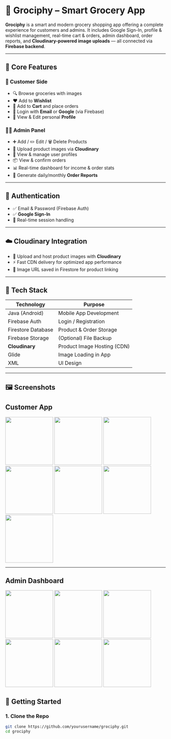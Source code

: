 # 🛒 Grociphy – Smart Grocery App

**Grociphy** is a smart and modern grocery shopping app offering a complete experience for customers and admins. It includes Google Sign-In, profile & wishlist management, real-time cart & orders, admin dashboard, order reports, and **Cloudinary-powered image uploads** — all connected via **Firebase backend**.

---

## 📱 Core Features

### 👥 Customer Side
- 🔍 Browse groceries with images
- ❤️ Add to **Wishlist**
- 🛒 Add to **Cart** and place orders
- 🔐 Login with **Email** or **Google** (via Firebase)
- 👤 View & Edit personal **Profile**

### 🧑‍💼 Admin Panel
- ➕ Add / ✏️ Edit / 🗑️ Delete Products
- 📁 Upload product images via **Cloudinary**
- 👥 View & manage user profiles
- 📦 View & confirm orders
- 📊 Real-time dashboard for income & order stats
- 📑 Generate daily/monthly **Order Reports**

---

## 🔐 Authentication

- ✅ Email & Password (Firebase Auth)
- ✅ **Google Sign-In**
- 🔄 Real-time session handling

---

## ☁️ Cloudinary Integration

- 🌄 Upload and host product images with **Cloudinary**
- ⚡ Fast CDN delivery for optimized app performance
- 📸 Image URL saved in Firestore for product linking

---

## 🧱 Tech Stack

| Technology         | Purpose                         |
|--------------------|---------------------------------|
| Java (Android)     | Mobile App Development          |
| Firebase Auth      | Login / Registration            |
| Firestore Database | Product & Order Storage         |
| Firebase Storage   | (Optional) File Backup          |
| **Cloudinary**     | Product Image Hosting (CDN)     |
| Glide              | Image Loading in App            |
| XML                | UI Design                       |

---

## 🖼️ Screenshots

## Customer App

<p float="left">
  <img src="https://github.com/user-attachments/assets/d1406ecc-aaa3-4f37-a342-0a5006009d80" width="150"/>
   <img src="https://github.com/user-attachments/assets/0a660fef-8c9e-46d3-b99a-16c77a60edf1" width="150"/>
   <img src="https://github.com/user-attachments/assets/227be42a-9c95-4f70-aed6-62b84bdaadc5" width="150"/>
  <img src="https://github.com/user-attachments/assets/87879585-084f-43ac-8ba7-8a3c59d53311" width="150"/>
  <img src="https://github.com/user-attachments/assets/a34152db-2e31-4460-a5b5-1758a6b94869" width="150"/>
  <img src="https://github.com/user-attachments/assets/38ccc77f-773c-4d60-ae48-81e2e3063f87" width="150"/>
   <img src="https://github.com/user-attachments/assets/b3afd4ee-280b-4fff-8178-6f432416ac16" width="150"/>
 
</p>

---


## Admin Dashboard

<p float="left">
  <img src="https://github.com/user-attachments/assets/4f0465b8-4069-40e2-8741-c23e46451045" width="150"/>
  <img src="https://github.com/user-attachments/assets/cb1b97f5-8c04-4640-a2eb-e783b240880f" width="150"/>
  <img src="https://github.com/user-attachments/assets/1bedc29b-a978-47e9-88d4-bad8471c7ca3" width="150"/>
  <img src="https://github.com/user-attachments/assets/7b0fd12e-3b3d-4cf9-9ff6-351c6a3ba0e5" width="150"/>
  <img src="https://github.com/user-attachments/assets/8dfb18cc-03a1-4f67-816b-16636cb4575c" width="150"/>
    <img src="https://github.com/user-attachments/assets/2141cbfc-d6de-440b-92e5-71a671f0797d" width="150"/>
</p>




## 🚀 Getting Started

### 1. Clone the Repo


```bash
git clone https://github.com/yourusername/grociphy.git
cd grociphy
